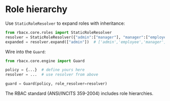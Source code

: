 
# Role hierarchy

Use `StaticRoleResolver` to expand roles with inheritance:

```python
from rbacx.core.roles import StaticRoleResolver
resolver = StaticRoleResolver({"admin":["manager"], "manager":["employee"]})
expanded = resolver.expand(["admin"])  # ['admin','employee','manager']
```

Wire into the `Guard`:

```python
from rbacx.core.engine import Guard

policy = {...}  # define yours here
resolver = ...  # use resolver from above

guard = Guard(policy, role_resolver=resolver)
```

The RBAC standard (ANSI/INCITS 359-2004) includes role hierarchies.
